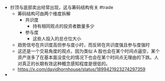 - 抄顶与底部卖出经常出现，这与筹码结构有关 #trade
	- 筹码结构可由两个维度拆解
		- 共识度
			- 持有相同观点的投资者数量多少
		- 参与度
			- 这些人投入的总仓位大小
	- 趋势信号在共识度高但参与度小时，而反转在共识度强且参与度强时
	- 这还是一个交易角度的观点，因为类似 A 股也会在某个时间点逼空，某个资产涨多了在基本面没变化的情况下也会在某个时间点无理由的下跌。人对真正的长期有效这种概念感知程度是很低的。
	- https://x.com/davidhornhouse/status/1899421923274297359
-